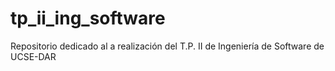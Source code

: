 # tp_ii_ing_software
Repositorio dedicado al a realización del T.P. II de Ingeniería de Software de UCSE-DAR
